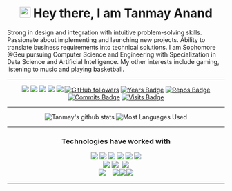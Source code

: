 <h1 align="center">
    <img src="https://media.giphy.com/media/hvRJCLFzcasrR4ia7z/giphy.gif" width="25px"> Hey there, I am Tanmay Anand 
</h1>

Strong in design and integration with intuitive problem-solving
skills.
Passionate about implementing and launching new projects.
Ability to translate business requirements into technical solutions.
I am Sophomore @Geu pursuing Computer Science and
Engineering with Specialization in Data Science and Artificial
Intelligence.
My other interests include gaming, listening to music and playing basketball.

<hr>

<div align="center">

[<img src="https://img.shields.io/badge/linkedin-%230077B5.svg?&style=for-the-badge&logo=linkedin&logoColor=white" />](https://www.linkedin.com/in/tanmay-anand-712980120/) [<img src="https://img.shields.io/badge/-tanmayanand99-c14438?style=for-the-badge&logo=Gmail&logoColor=white"/>](mailto:tanmayanand99@gmail.com) [<img src="https://img.shields.io/badge/twitter-%231DA1F2.svg?&style=for-the-badge&logo=twitter&logoColor=white" />](https://twitter.com/TanmayA22861167) [<img src = "https://img.shields.io/badge/instagram-%23E4405F.svg?&style=for-the-badge&logo=instagram&logoColor=white">](https://www.instagram.com/itanmayyy/) [<img src = "https://img.shields.io/badge/Resume%20-%23326ce5.svg?&style=for-the-badge&logo=microsoft-word&logoColor=white">](https://drive.google.com/file/d/1hAGbY27vzODUZXGOMhcsTbwo2WDtZ49s/view?usp=sharing) [![GitHub followers](https://img.shields.io/github/followers/tanmayanand99?label=Followers&style=for-the-badge)](https://github.com/tanmayanand99?tab=followers)
[![Years Badge](https://badges.pufler.dev/years/tanmayanand99?style=for-the-badge)](https://github.com/tanmayanand99) [![Repos Badge](https://badges.pufler.dev/repos/tanmayanand99?style=for-the-badge)](https://github.com/tanmayanand99) [![Commits Badge](https://badges.pufler.dev/commits/monthly/tanmayanand99?style=for-the-badge)](https://github.com/tanmayanand99) [![Visits Badge](https://badges.pufler.dev/visits/tanmayanand99/tanmayanand99?style=for-the-badge)](https://github.com/tanmayanand99)

<hr>

![Tanmay's github stats](https://github-readme-stats.vercel.app/api?username=tanmayanand99&theme=dracula&count_private=true&show_icons=true&include_all_commits=true)
![Most Languages Used](https://github-readme-stats.vercel.app/api/top-langs/?username=tanmayanand99&theme=dracula&layout=compact)

 <hr>

<h3 align="center">Technologies have worked with</h3>
<p align="center">
<img src="https://img.icons8.com/color/65/000000/c-programming.png"/> <img src="https://img.icons8.com/color/65/000000/c-plus-plus-logo.png"/> <img src="https://img.icons8.com/color/65/000000/java-coffee-cup-logo.png"/> <img src="https://img.icons8.com/color/65/000000/python.png"/> <img src="https://img.icons8.com/color/65/000000/javascript.png"/> <img src="https://img.icons8.com/ios-filled/65/000000/console.png"/>
<br>
<img src="https://img.icons8.com/color/65/000000/html-5.png"/> <img src="https://img.icons8.com/color/65/000000/css3.png"/>  &nbsp;<img src="https://img.icons8.com/ultraviolet/55/000000/react.png"/> 
<br/>
<img src="https://img.icons8.com/color/80/000000/nodejs.png"/>&nbsp;&nbsp;&nbsp; <img src="https://img.icons8.com/ios/80/000000/mysql-logo.png"/><img src="https://img.icons8.com/color/65/000000/git.png"/><img src="https://img.icons8.com/windows/65/000000/github.png"/>
<br>

</p>
<hr>

